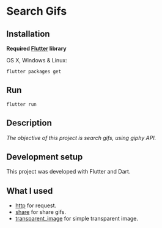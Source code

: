 # Search Gifs

## Installation

**Required [Flutter](https://flutter.dev/docs/get-started/install) library**

OS X, Windows & Linux:

```
flutter packages get
```

## Run

```
flutter run
```

## Description

_The objective of this project is search gifs, using giphy API._

## Development setup

This project was developed with Flutter and Dart.

## What I used

- [http](https://pub.dev/packages/http) for request.
- [share](https://pub.dev/packages/share/install) for share gifs.
- [transparent_image](https://pub.dev/packages/transparent_image) for simple transparent image.
